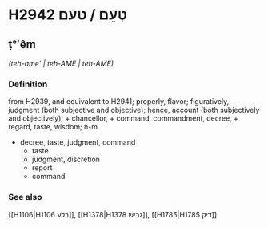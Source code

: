 # H2942 טְעֵם / טעם

## ṭᵉʻêm

_(teh-ame' | teh-AME | teh-AME)_

### Definition

from H2939, and equivalent to H2941; properly, flavor; figuratively, judgment (both subjective and objective); hence, account (both subjectively and objectively); + chancellor, + command, commandment, decree, + regard, taste, wisdom; n-m

- decree, taste, judgment, command
  - taste
  - judgment, discretion
  - report
  - command

### See also

[[H1106|H1106 בלע]], [[H1378|H1378 גביש]], [[H1785|H1785 דיק]]
